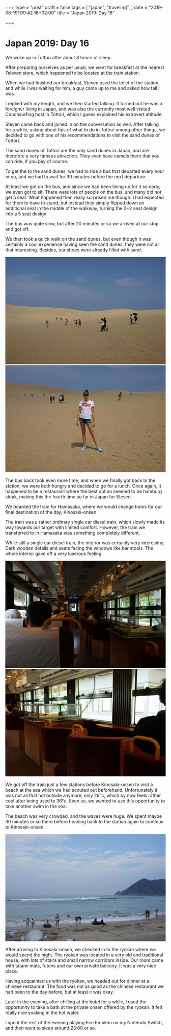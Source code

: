 +++
type = "post"
draft = false
tags = [
  "japan",
  "traveling",
]
date = "2019-08-19T09:42:16+02:00"
title = "Japan 2019: Day 16"

+++

# Japan 2019: Day 16

We woke up in Tottori after about 8 hours of sleep.

After preparing ourselves as per usual, we went for breakfast at the nearest 7eleven store, which happened to be located at the train station.

When we had finished our breakfast, Steven used the toilet of the station, and while I was waiting for him, a guy came up to me and asked how tall I was.

I replied with my length, and we then started talking. It turned out he was a foreigner living in Japan, and was also the currently most well visited Couchsurfing host in Tottori, which I guess explained his extrovert attitude.

Steven came back and joined in on the conversation as well. After talking for a while, asking about tips of what to do in Tottori among other things, we decided to go with one of his recommendations to visit the sand dunes of Tottori.

The sand dunes of Tottori are the only sand dunes in Japan, and are therefore a very famous attraction. They even have camels there that you can ride, if you pay of course.

To get the to the sand dunes, we had to ride a bus that departed every hour or so, and we had to wait for 30 minutes before the next departure.

At least we got on the bus, and since we had been lining up for it so early, we even got to sit. There were lots of people on the bus, and many did not get a seat. What happened then really surprised me though. I had expected for them to have to stand, but instead they simply flipped down an additional seat in the middle of the walkway, turning the 2+2 seat design into a 5 seat design.

The bus was quite slow, but after 20 minutes or so we arrived at our stop and got off.

We then took a quick walk on the sand dunes, but even though it was certainly a cool experience having seen the sand dunes, they were not all that interesting. Besides, our shoes were already filled with sand.

![Dunes 1](/dunes1.jpg)
![Dunes 2](/dunes2.jpg)

The bus back took even more time, and when we finally got back to the station, we were both hungry and decided to go for a lunch. Once again, it happened to be a restaurant where the best option seemed to be hamburg steak, making this the fourth time so far in Japan for Steven.

We boarded the train for Hamasaka, where we would change trains for our final destination of the day, Kinosaki-onsen.

The train was a rather ordinary single car diesel train, which slowly made its way towards our target with limited comfort. However, the train we transferred to in Hamasaka was something completely different.

While still a single car diesel train, the interior was certainly very interesting. Dark wooden details and seats facing the windows like bar stools. The whole interior gave off a very luxerous feeling.

![Train 1](/train1.jpg)
![Train 2](/train2.jpg)

We got off the train just a few stations before Kinosaki-onsen to visit a beach at the sea which we had scouted out beforehand. Unfortunately it was not all that hot outside anymore, only 29°c, which by now feels rather cool after being used to 36°c. Even so, we wanted to use this opportunity to take another swim in the sea.

The beach was very crowded, and the waves were huge. We spent maybe 30 minutes or so there before heading back to the station again to continue to Kinosaki-onsen.

![Waves](/waves.jpg)

After arriving to Kinosaki-onsen, we checked in to the ryokan where we would spend the night. The ryokan was located in a very old and traditional house, with lots of stairs and small narrow corridors inside. Our room came with tatami mats, futons and our own private balcony. It was a very nice place.

Having acquainted us with the ryokan, we headed out for dinner at a chinese restaurant. The food was not as good as the chinese restaurant we had been to the day before, but at least it was okay.

Later in the evening, after chilling at the hotel for a while, I used the opportunity to take a bath at the private onsen offered by the ryokan. It felt really nice soaking in the hot water.

I spent the rest of the evening playing Fire Emblem on my Nintendo Switch, and then went to sleep around 23:00 or so.
